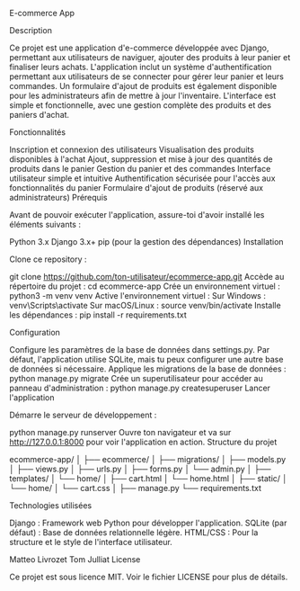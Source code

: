 E-commerce App

Description

Ce projet est une application d'e-commerce développée avec Django, permettant aux utilisateurs de naviguer, ajouter des produits à leur panier et finaliser leurs achats. L'application inclut un système d'authentification permettant aux utilisateurs de se connecter pour gérer leur panier et leurs commandes. Un formulaire d'ajout de produits est également disponible pour les administrateurs afin de mettre à jour l'inventaire. L'interface est simple et fonctionnelle, avec une gestion complète des produits et des paniers d'achat.

Fonctionnalités

Inscription et connexion des utilisateurs
Visualisation des produits disponibles à l'achat
Ajout, suppression et mise à jour des quantités de produits dans le panier
Gestion du panier et des commandes
Interface utilisateur simple et intuitive
Authentification sécurisée pour l'accès aux fonctionnalités du panier
Formulaire d'ajout de produits (réservé aux administrateurs)
Prérequis

Avant de pouvoir exécuter l'application, assure-toi d'avoir installé les éléments suivants :

Python 3.x
Django 3.x+
pip (pour la gestion des dépendances)
Installation

Clone ce repository :

git clone https://github.com/ton-utilisateur/ecommerce-app.git
Accède au répertoire du projet :
cd ecommerce-app
Crée un environnement virtuel :
python3 -m venv venv
Active l'environnement virtuel :
Sur Windows :
venv\Scripts\activate
Sur macOS/Linux :
source venv/bin/activate
Installe les dépendances :
pip install -r requirements.txt

Configuration

Configure les paramètres de la base de données dans settings.py. Par défaut, l'application utilise SQLite, mais tu peux configurer une autre base de données si nécessaire.
Applique les migrations de la base de données :
python manage.py migrate
Crée un superutilisateur pour accéder au panneau d'administration :
python manage.py createsuperuser
Lancer l'application

Démarre le serveur de développement :

python manage.py runserver
Ouvre ton navigateur et va sur http://127.0.0.1:8000 pour voir l'application en action.
Structure du projet

ecommerce-app/
│
├── ecommerce/
│ ├── migrations/
│ ├── models.py
│ ├── views.py
│ ├── urls.py
│ ├── forms.py
│ └── admin.py
│
├── templates/
│ └── home/
│ ├── cart.html
│ └── home.html
│
├── static/
│ └── home/
│ └── cart.css
│
├── manage.py
└── requirements.txt

Technologies utilisées

Django : Framework web Python pour développer l'application.
SQLite (par défaut) : Base de données relationnelle légère.
HTML/CSS : Pour la structure et le style de l'interface utilisateur.

Matteo Livrozet
Tom Julliat
License

Ce projet est sous licence MIT. Voir le fichier LICENSE pour plus de détails.
